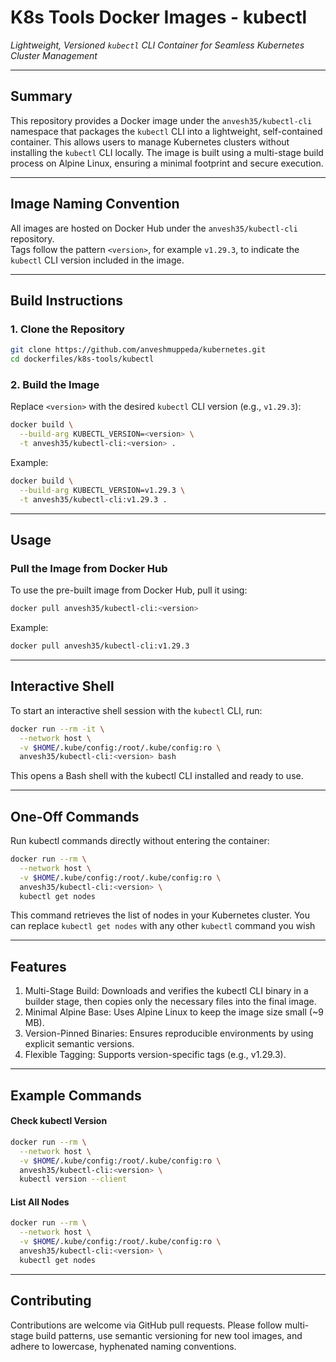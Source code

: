 # **K8s Tools Docker Images - kubectl**

*Lightweight, Versioned `kubectl` CLI Container for Seamless Kubernetes Cluster Management*

---

## Summary

This repository provides a Docker image under the `anvesh35/kubectl-cli` namespace that packages the `kubectl` CLI into a lightweight, self-contained container. This allows users to manage Kubernetes clusters without installing the `kubectl` CLI locally. The image is built using a multi-stage build process on Alpine Linux, ensuring a minimal footprint and secure execution.

---

## Image Naming Convention

All images are hosted on Docker Hub under the `anvesh35/kubectl-cli` repository.  
Tags follow the pattern `<version>`, for example `v1.29.3`, to indicate the `kubectl` CLI version included in the image.

---

## Build Instructions

### 1. Clone the Repository
```bash
git clone https://github.com/anveshmuppeda/kubernetes.git
cd dockerfiles/k8s-tools/kubectl
```

### 2. Build the Image
Replace `<version>` with the desired `kubectl` CLI version (e.g., `v1.29.3`):
```bash
docker build \
  --build-arg KUBECTL_VERSION=<version> \
  -t anvesh35/kubectl-cli:<version> .
```
Example:
```bash
docker build \
  --build-arg KUBECTL_VERSION=v1.29.3 \
  -t anvesh35/kubectl-cli:v1.29.3 .
```
---
## Usage
### Pull the Image from Docker Hub
To use the pre-built image from Docker Hub, pull it using:
```bash
docker pull anvesh35/kubectl-cli:<version>
```
Example:
```bash
docker pull anvesh35/kubectl-cli:v1.29.3
```

---

## Interactive Shell
To start an interactive shell session with the `kubectl` CLI, run:
```bash
docker run --rm -it \
  --network host \
  -v $HOME/.kube/config:/root/.kube/config:ro \
  anvesh35/kubectl-cli:<version> bash
```
This opens a Bash shell with the kubectl CLI installed and ready to use.

---

## One-Off Commands
Run kubectl commands directly without entering the container:  
```bash
docker run --rm \
  --network host \
  -v $HOME/.kube/config:/root/.kube/config:ro \
  anvesh35/kubectl-cli:<version> \
  kubectl get nodes
  ```  

This command retrieves the list of nodes in your Kubernetes cluster.
You can replace `kubectl get nodes` with any other `kubectl` command you wish

---  

## Features
1. Multi-Stage Build: Downloads and verifies the kubectl CLI binary in a builder stage, then copies only the necessary files into the final image.
2. Minimal Alpine Base: Uses Alpine Linux to keep the image size small (~9 MB).
3. Version-Pinned Binaries: Ensures reproducible environments by using explicit semantic versions.
4. Flexible Tagging: Supports version-specific tags (e.g., v1.29.3).

---  
## Example Commands
#### Check kubectl Version  
```bash
docker run --rm \
  --network host \
  -v $HOME/.kube/config:/root/.kube/config:ro \
  anvesh35/kubectl-cli:<version> \
  kubectl version --client
```
#### List All Nodes  
```bash
docker run --rm \
  --network host \
  -v $HOME/.kube/config:/root/.kube/config:ro \
  anvesh35/kubectl-cli:<version> \
  kubectl get nodes
```

--- 

## Contributing
Contributions are welcome via GitHub pull requests. Please follow multi-stage build patterns, use semantic versioning for new tool images, and adhere to lowercase, hyphenated naming conventions.

